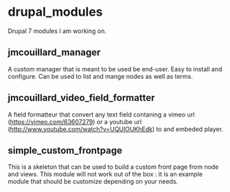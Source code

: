 drupal_modules
==============

Drupal 7 modules I am working on.

## jmcouillard_manager

A custom manager that is meant to be used be end-user. Easy to install and configure. Can be used to list and mange nodes as well as terms.

## jmcouillard_video_field_formatter

A field formatteur that convert any text field contaning a vimeo url (https://vimeo.com/63607279) or a youtube url (http://www.youtube.com/watch?v=UQUIOUKhEdk) to and embeded player.

## simple_custom_frontpage

This is a skeleton that can be used to build a custom front page from node and views. This module will not work out of the box : it is an example module that should be customize depending on your needs.
